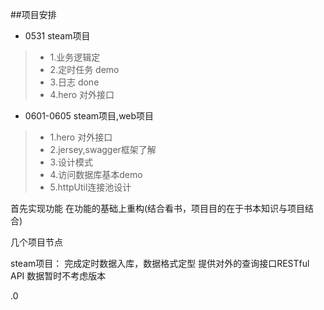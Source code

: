 ##项目安排

* 0531  steam项目

>    *   1.业务逻辑定
>    *   2.定时任务 demo
>    *   3.日志 done
>    *   4.hero 对外接口
    
* 0601-0605  steam项目,web项目

>   *   1.hero 对外接口
>   *   2.jersey,swagger框架了解
>   *   3.设计模式
>   *   4.访问数据库基本demo
>   *   5.httpUtil连接池设计


首先实现功能
在功能的基础上重构(结合看书，项目目的在于书本知识与项目结合)

几个项目节点

steam项目：
    完成定时数据入库，数据格式定型
    提供对外的查询接口RESTful API
    数据暂时不考虑版本
    
    

































.0